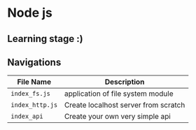 # Node js

## Learning stage :)

## Navigations

| File Name       | Description                          |
| --------------- | ------------------------------------ |
| `index_fs.js`   | application of file system module    |
| `index_http.js` | Create localhost server from scratch |
| `index_api`     | Create your own very simple api      |
